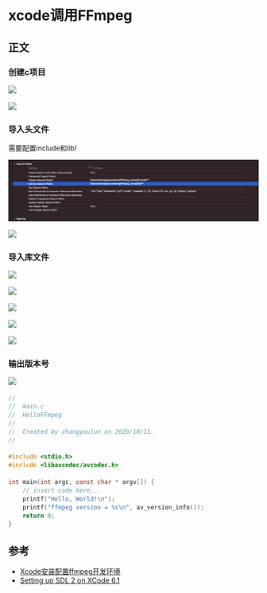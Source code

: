 # xcode调用FFmpeg

## 正文

### 创建c项目

![](/static/images/2010/p001.png)

![](/static/images/2010/p002.png)

### 导入头文件

需要配置include和lib!

![](/static/images/2102/p001.png)

![](/static/images/2010/p003.png)

### 导入库文件

![](/static/images/2010/p004.png)

![](/static/images/2010/p005.png)

![](/static/images/2010/p006.png)

![](/static/images/2010/p007.png)

![](/static/images/2010/p008.png)

### 输出版本号

![](/static/images/2010/p009.png)

```c
//
//  main.c
//  HelloFFmpeg
//
//  Created by zhangyoulun on 2020/10/11.
//

#include <stdio.h>
#include <libavcodec/avcodec.h>

int main(int argc, const char * argv[]) {
    // insert code here...
    printf("Hello, World!\n");
    printf("ffmpeg version = %s\n", av_version_info());
    return 0;
}
```

## 参考

- [Xcode安装配置ffmpeg开发环境](http://guidongyuan.cn/2018/08/18/Mac%20Xcode%E5%AE%89%E8%A3%85%E9%85%8D%E7%BD%AEffmpeg%E5%BC%80%E5%8F%91%E7%8E%AF%E5%A2%83/)
- [Setting up SDL 2 on XCode 6.1](https://lazyfoo.net/tutorials/SDL/01_hello_SDL/mac/xcode/index.php)